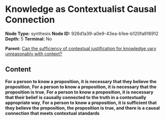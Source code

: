 # Knowledge as Contextualist Causal Connection

**Node Type:** synthesis
**Node ID:** 926d1a39-a0e9-43ea-b1ee-b120fa916912
**Depth:** 5
**Terminal:** No

**Parent:** [Can the sufficiency of contextual justification for knowledge vary unreasonably with context?](can-the-sufficiency-of-contextual-justification-for-knowledge-vary-unreasonably-with-context-antithesis-5856df6c-701c-4427-bb79-7a836357edbe.md)

## Content

**For a person to know a proposition, it is necessary that they believe the proposition**, **For a person to know a proposition, it is necessary that the proposition is true**, **For a person to know a proposition, it is necessary that their belief is causally connected to the truth in a contextually appropriate way**, **For a person to know a proposition, it is sufficient that they believe the proposition, the proposition is true, and there is a causal connection that meets contextual standards**
